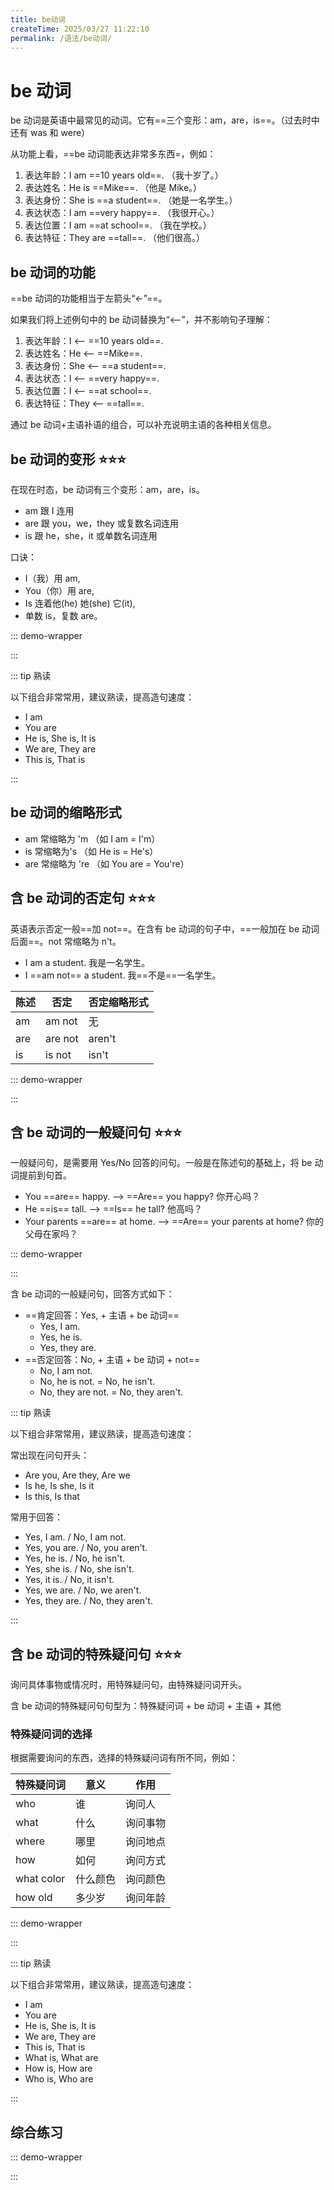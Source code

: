 ```yaml
---
title: be动词
createTime: 2025/03/27 11:22:10
permalink: /语法/be动词/
---
```


# be 动词

be 动词是英语中最常见的动词。它有==三个变形：am，are，is==。（过去时中还有 was 和 were）

从功能上看，==be 动词能表达非常多东西=，例如：

1. 表达年龄：I am ==10 years old==. （我十岁了。）
2. 表达姓名：He is ==Mike==. （他是 Mike。）
3. 表达身份：She is ==a student==. （她是一名学生。）
4. 表达状态：I am ==very happy==. （我很开心。）
5. 表达位置：I am ==at school==. （我在学校。）
6. 表达特征：They are ==tall==. （他们很高。）

## be 动词的功能

==be 动词的功能相当于左箭头“←”==。

如果我们将上述例句中的 be 动词替换为“<--”，并不影响句子理解：

1. 表达年龄：I <-- ==10 years old==.
2. 表达姓名：He <-- ==Mike==.
3. 表达身份：She <-- ==a student==.
4. 表达状态：I <-- ==very happy==.
5. 表达位置：I <-- ==at school==.
6. 表达特征：They <-- ==tall==.

通过 be 动词+主语补语的组合，可以补充说明主语的各种相关信息。

## be 动词的变形 ⭐⭐⭐

在现在时态，be 动词有三个变形：am，are，is。

- am 跟 I 连用
- are 跟 you，we，they 或复数名词连用
- is 跟 he，she，it 或单数名词连用

口诀：

- I（我）用 am,
- You（你）用 are,
- Is 连着他(he) 她(she) 它(it),
- 单数 is，复数 are。

::: demo-wrapper

<div>
<QuestionContainer 
  :questionList="[
    {
      type: 'sentence',
      stem: '我很开心。',
      options: ['am', 'is', 'are', 'I', 'happy'],
      answer: ['I', 'am', 'happy'],
      sentence: 'I am happy.',
    },
    {
      type: 'sentence',
      stem: '我的朋友们很开心。',
      options: ['am', 'is', 'are', 'My', 'friends', 'happy'],
      answer: ['My', 'friends', 'are', 'happy'],
      sentence: 'My friends are happy.',
    },
    {
      type: 'sentence',
      stem: '你很开心',
      options: ['am', 'is', 'are', 'You', 'happy'],
      answer: ['You', 'are', 'happy'],
      sentence: 'You are happy.',
    },
    {
      type: 'sentence',
      stem: '他很开心。',
      options: ['am', 'is', 'are', 'He', 'happy'],
      answer: ['He', 'is', 'happy'],
      sentence: 'He is happy.',
    },
    {
      type: 'sentence',
      stem: '他们很开心',
      options: ['am', 'is', 'are', 'They', 'happy'],
      answer: ['They', 'are', 'happy'],
      sentence: 'They are happy.',
    },
    {
      type: 'sentence',
      stem: 'Mike很开心',
      options: ['am', 'is', 'are', 'Mike', 'happy'],
      answer: ['Mike', 'is', 'happy'],
      sentence: 'Mike is happy.',
    },
    {
      type: 'sentence',
      stem: '她很开心。',
      options: ['am', 'is', 'are', 'She', 'happy'],
      answer: ['She', 'is', 'happy'],
      sentence: 'She is happy.',
    },
    {
      type: 'sentence',
      stem: '它很开心',
      options: ['am', 'is', 'are', 'It', 'happy'],
      answer: ['It', 'is', 'happy'],
      sentence: 'It is happy.',
    },
    {
      type: 'sentence',
      stem: '我们很开心。',
      options: ['am', 'is', 'are', 'We', 'happy'],
      answer: ['We', 'are', 'happy'],
      sentence: 'We are happy.',
    },
    {
      type: 'sentence',
      stem: '我们很开心。',
      options: ['am', 'is', 'are', 'We', 'happy'],
      answer: ['We', 'are', 'happy'],
      sentence: 'We are happy.',
    },
    {
      type: 'sentence',
      stem: '你是我的朋友',
      options: ['am', 'is', 'are', 'friend', 'You', 'my'],
      answer: ['You', 'are', 'my', 'friend'],
      sentence: 'You are my friend.',
    },
    {
      type: 'sentence',
      stem: '我们很开心。',
      options: ['am', 'is', 'are', 'We', 'happy'],
      answer: ['We', 'are', 'happy'],
      sentence: 'We are happy.',
    },
    {
      type: 'sentence',
      stem: '他们是女孩',
      options: ['am', 'is', 'are', 'girl', 'They'],
      answer: [ 'They', 'are', 'girl' ],
      sentence: ' They are girl.',
    },
    {
      type: 'sentence',
      stem: '一只猫在桌子上。',
      options: ['am', 'is', 'are', 'cat', 'desk', 'on', 'A cat', 'the'],
      answer: ['A cat', 'is', 'on', 'the', 'desk'],
      sentence: 'A cat is on the desk.',
    },
    {
      type: 'sentence',
      stem: '水很干净。',
      options: ['am', 'is', 'are', 'water', 'clean', 'The'],
      answer: ['The', 'water', 'is', 'clean'],
      sentence: 'The water is clean.',
    },
    {
      type: 'sentence',
      stem: '玛丽是一个聪明的女孩。',
      options: ['am', 'is', 'are', 'clever', 'a', 'girl', 'Mary'],
      answer: ['Mary', 'is', 'a', 'clever', 'girl'],
      sentence: 'Mary is a clever girl.',
    },
  ]"
/>
</div>

:::

::: tip 熟读

以下组合非常常用，建议熟读，提高造句速度：

- I am
- You are
- He is, She is, It is
- We are, They are
- This is, That is

:::

## be 动词的缩略形式

- am 常缩略为 'm （如 I am = I'm）
- is 常缩略为's （如 He is = He's）
- are 常缩略为 're （如 You are = You're）

## 含 be 动词的否定句 ⭐⭐⭐

英语表示否定一般==加 not==。在含有 be 动词的句子中，==一般加在 be 动词后面==。not 常缩略为 n't。

- I am a student. 我是一名学生。
- I ==am not== a student. 我==不是==一名学生。

| 陈述 | 否定    | 否定缩略形式 |
| ---- | ------- | ------------ |
| am   | am not  | 无           |
| are  | are not | aren't       |
| is   | is not  | isn't        |

::: demo-wrapper

<div>
<QuestionContainer
:questionList="[
    {
      type: 'sentence',
      stem: '他不是我的朋友',
      options: ['am', 'is', 'are', 'my', 'not', 'friend', 'He'],
      answer: ['He', 'is', 'not', 'my', 'friend'],
      sentence: 'He is not my friend.',
    },
    {
      type: 'sentence',
      stem: '这不是她的书。',
      options: ['am', 'is', 'are', 'her', 'This', 'not', 'book'],
      answer: ['This', 'is', 'not', 'her', 'book'],
      sentence: 'This is not her book.',
    },
    {
      type: 'sentence',
      stem: '我妈妈不在家。',
      options: ['am not', 'isn’t', 'aren’t', 'My', 'home', 'mother', 'at', 'home'],
      answer: ['My', 'mother', 'isn’t', 'at', 'home'],
      sentence: 'My mother isn’t at home.',
    },
    {
      type: 'sentence',
      stem: '今天天气不好。',
      options: ['am not', 'isn’t', 'aren’t', 'weather', 'nice today', 'The'],
      answer: ['The', 'weather', 'isn’t', 'nice today'],
      sentence: 'The weather isn’t nice today.',
    },
    {
      type: 'sentence',
      stem: '那只猫不胖。',
      options: ['am', 'is', 'are', 'That', 'fat', 'cat', 'not'],
      answer: ['That', 'cat', 'is', 'not', 'fat'],
      sentence: 'That cat is not fat.',
    },
    {
      type: 'sentence',
      stem: '他们不在教室里。',
      options: ['am', 'is', 'are', 'the', 'They', 'in', 'classroom', 'not'],
      answer: ['They', 'are', 'not', 'in', 'the', 'classroom'],
      sentence: 'They are not in the classroom.',
    },
]"
/>
</div>

:::

## 含 be 动词的一般疑问句 ⭐⭐⭐

一般疑问句，是需要用 Yes/No 回答的问句。一般是在陈述句的基础上，将 be 动词提前到句首。

- You ==are== happy. --> ==Are== you happy? 你开心吗？
- He ==is== tall. --> ==Is== he tall? 他高吗？
- Your parents ==are== at home. --> ==Are== your parents at home? 你的父母在家吗？

::: demo-wrapper

<div>
<QuestionContainer
:questionList="[
    {
      type: 'sentence',
      stem: '他是你的哥哥吗？',
      options: ['is','brother', 'your', 'he'],
      answer: ['is', 'he', 'your', 'brother'],
      sentence: 'Is he your brother?',
    },
    {
      type: 'sentence',
      stem: '你们是学生吗？',
      options: ['are', 'students', 'you'],
      answer: ['are', 'you', 'students'],
      sentence: 'Are you students?',
    },
    {
      type: 'sentence',
      stem: 'Tom的狗是白色的吗？',
      options: ['Tom’s', 'white', 'dog', 'is'],
      answer: ['is', 'Tom’s', 'dog', 'white'],
      sentence: 'Is tom’s dog white?',
    },
    {
      type: 'sentence',
      stem: '今天的作业难吗？',
      options: ['am', 'is', 'are', 'homework', 'today’s', 'difficult'],
      answer: ['is', 'today’s', 'homework', 'difficult'],
      sentence: 'Is today’s homework difficult?',
    },
    {
      type: 'sentence',
      stem: '这是你的笔吗？🖊',
      options: ['am', 'is', 'are', 'pen', 'this', 'your'],
      answer: ['is', 'this', 'your', 'pen'],
      sentence: 'Is this your pen?',
    },
    {
      type: 'sentence',
      stem: '他们在教室里吗。',
      options: ['am', 'is', 'are', 'the', 'they', 'in', 'classroom'],
      answer: ['are', 'they', 'in', 'the', 'classroom'],
      sentence: 'Are they in the classroom?',
    },
]"
/>
</div>

:::

含 be 动词的一般疑问句，回答方式如下：

- ==肯定回答：Yes, + 主语 + be 动词==
  - Yes, I am.
  - Yes, he is.
  - Yes, they are.
- ==否定回答：No, + 主语 + be 动词 + not==
  - No, I am not.
  - No, he is not. = No, he isn't.
  - No, they are not. = No, they aren't.

::: tip 熟读

以下组合非常常用，建议熟读，提高造句速度：

常出现在问句开头：

- Are you, Are they, Are we
- Is he, Is she, Is it
- Is this, Is that

常用于回答：

- Yes, I am. / No, I am not.
- Yes, you are. / No, you aren't.
- Yes, he is. / No, he isn't.
- Yes, she is. / No, she isn't.
- Yes, it is. / No, it isn't.
- Yes, we are. / No, we aren't.
- Yes, they are. / No, they aren't.

:::

## 含 be 动词的特殊疑问句 ⭐⭐⭐

询问具体事物或情况时，用特殊疑问句，由特殊疑问词开头。

含 be 动词的特殊疑问句句型为：特殊疑问词 + be 动词 + 主语 + 其他

### 特殊疑问词的选择

根据需要询问的东西，选择的特殊疑问词有所不同，例如：

| 特殊疑问词 | 意义     | 作用     |
| ---------- | -------- | -------- |
| who        | 谁       | 询问人   |
| what       | 什么     | 询问事物 |
| where      | 哪里     | 询问地点 |
| how        | 如何     | 询问方式 |
| what color | 什么颜色 | 询问颜色 |
| how old    | 多少岁   | 询问年龄 |

::: demo-wrapper

<QuestionContainer
  :questionList="[
    {
      type: 'multiple',
      stem: 'Q: ______ is the girl in red? A: She is my sister.',
      options: ['What', 'Who', 'How', 'Where'],
      answer: 'Who',
      explanation: '根据回答 She is my sister. 可以知道问题是在询问某人是谁，所以用who来提问',
    },
    {
      type: 'multiple',
      stem: 'Q: ______ is this apple? A: It’s red.',
      options: ['What', 'What color', 'How', 'Who'],
      answer: 'What color',
      explanation: '答语“red”是颜色，需用“What color”提问',
    },
    {
      type: 'sentence',
      stem: '你几岁了？',
      options: ['are', 'how old', 'you', 'is', 'am'],
      answer: ['how old', 'are', 'you'],
      sentence: 'How old are you?',
    },
    {
      type: 'sentence',
      stem: 'Mike在哪？',
      options: ['are','is', 'am', 'where',  'Mike'],
      answer: ['where', 'is', 'Mike'],
      sentence: 'Where is Mike?',
    },
    {
      type: 'sentence',
      stem: '你好吗？',
      options: ['are','is', 'am', 'how', 'you'],
      answer: ['how', 'are', 'you'],
      sentence: 'How are you?',
    },
    {
      type: 'sentence',
      stem: '你的包是什么颜色的？',
      options: ['are','is', 'am','color', 'bag', 'what', 'your'],
      answer: ['what', 'color', 'is', 'your', 'bag'],
      sentence: 'What color is your bag?',
    },
  ]"
/>

:::

::: tip 熟读

以下组合非常常用，建议熟读，提高造句速度：

- I am
- You are
- He is, She is, It is
- We are, They are
- This is, That is
- What is, What are
- How is, How are
- Who is, Who are

:::

## 综合练习

::: demo-wrapper

<QuestionContainer
:questionList="[
{
type: 'blank',
stem: ['—\_\_\_\_\_\_ you Jack’s friend? ','—No, I \_\_\_\_\_\_ his brother. (be)'],
answer: ['Are','am'],
sentence: '你是 Jack 的朋友吗？ 不，我是他的哥哥。',
explanation: '问句主语是 you，be 动词用 are；答句主语是 I，be 动词用 am。',
},
{
type: 'blank',
stem: 'Here \_\_\_\_\_\_ two pictures and here \_\_\_\_\_\_ a family photo. (be)',
answer: ['are','is'],
sentence: '这有两张照片，这有一张全家福。',
explanation: 'here be 句型表示“这有”，主语放在 be 动词后面。前半句的主语是 two pictures，因此 be 动词用 are；后半句的主语是 a family photo，因此 be 动词用 is。',
},
{
type: 'blank',
stem: 'This \_\_\_\_\_\_ (not be) my pen.',
answer: 'isn\'t',
sentence: '这不是我的笔。',
explanation: '指示代词 This 作主语，单数，be 动词用 is。同时 is 的否定形式为 is not，缩略形式为 isn’t。每空一词，故填 isn’t。',
},
{
type: 'blank',
stem: 'My phone number \_\_\_\_\_\_ (be) 525-9825',
answer: 'is',
sentence: '我的电话号码是 5259825。',
explanation: 'My phone number 是单数，be 动词用 is。',
},
{
type: 'blank',
stem: 'Those \_\_\_\_\_\_ (not be) my pens.',
answer: 'aren\'t',
sentence: '那些不是我的笔。',
explanation: '指示代词 Those 作主语，复数，be 动词用 are。同时 are 的否定形式为 are not，缩略形式为 aren’t，故填 aren’t。',
},
{
type: 'blank',
stem: 'This is my sister and those \_\_\_\_\_\_ (be) my brothers.',
answer: 'are',
sentence: '这是我的姐姐，那是我的兄弟们。',
explanation: '指示代词 Those 作主语，复数，be 动词用 are。',
},
{
type: 'blank',
stem: 'Mary and I \_\_\_\_\_\_ (be) nine.',
answer: 'are',
sentence: '玛丽和我都是九岁。',
explanation: 'and 连接两个并列成分，视为复数，be 动词用 are。',
},
{
type: 'blank',
stem: '\_\_\_\_\_\_ (be) your father’s sister a teacher?',
answer: 'Is',
sentence: '你爸爸的姐姐是一个老师吗？',
explanation: 'your father’s sister（你爸爸的姐姐）是单数，be 动词用 is。',
},
{
type: 'blank',
stem: 'How\_\_\_\_\_\_ (be) she?',
answer: 'is',
sentence: '她怎么样了？',
explanation: '主语是 she，be 动词用 is。',
},
{
type: 'blank',
stem: 'Your new shoes \_\_\_\_\_\_ (be) very cool.',
answer: 'are',
sentence: '你的鞋子很酷。',
explanation: '主语 Your new shoes 是复数，be 动词用 are。',
},
{
type: 'blank',
stem: 'Some chicken \_\_\_\_\_\_ (be) on the table.',
answer: 'are',
sentence: '一些鸡肉在桌子上。',
explanation: '主语 chicken 是不可数名词，视为单数，be 动词用 is。',
},
{
type: 'blank',
stem: 'What \_\_\_\_\_\_ (be) your favorite subjects?',
answer: 'are',
sentence: '你最喜欢的科目是什么？',
explanation: '主语 your favorite subjects 是复数，be 动词用 are。',
},
{
type: 'blank',
stem: 'Her favorite food \_\_\_\_\_\_ (be) milk.',
answer: 'is',
sentence: '她最喜欢的食物是牛奶。',
explanation: 'food 是不可数名词，视为单数，be 动词用 is。',
},
{
type: 'blank',
stem: 'There \_\_\_\_\_\_ (be) a set of keys on the desk.',
answer: 'is',
sentence: '有一串钥匙在书桌上。',
explanation: '量词短语 a set of，以前面的数量单位来判断 be 动词的形式，a set 是单数，be 动词用 is。',
},
{
type: 'blank',
stem: 'How much \_\_\_\_\_\_ (be) the ice-cream?',
answer: 'is',
sentence: '冰激凌多少钱？',
explanation: '主语 ice-cream 是单数，be 动词用 is。',
},
{
type: 'blank',
stem: 'How much \_\_\_\_\_\_ (be) the blue socks?',
answer: 'are',
sentence: '这蓝色的袜子多少钱？',
explanation: '主语 the blue socks 是复数，be 动词用 are。',
},
{
type: 'blank',
stem: 'How much \_\_\_\_\_\_ (be) this pair of shoes?',
answer: 'is',
sentence: '这双鞋多少钱？',
explanation: '量词短语 this pair of，以前面的数量单位来判断 be 动词的形式，this pair 是单数，be 动词用 is。',
},
{
type: 'blank',
stem: 'What \_\_\_\_\_\_ (be) the price of these hats?',
answer: 'is',
sentence: '这些帽子的价格是多少？',
explanation: 'the price of...（...的价格），price 是单数，be 动词用 is。',
},
]"
/>

:::
